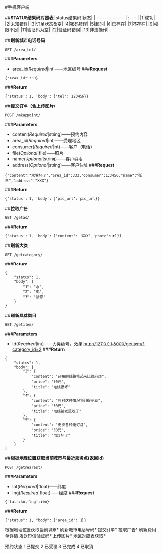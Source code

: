 #手机客户端

##**STATUS结果码对照表**
|status结果码|状态|
| --------------  | :---: |
|1|成功|
|2|未知错误|
|3|订单状态改变|
|4|密码错误|
|5|超时|
|6|已存在|
|7|不存在|
|9|权限不足|
|11|验证码为空|
|12|验证码错误|
|13|非法操作|

##**刷新城市电话号码**
```
GET /area_tel/
```
###**Parameters**
*   area_id(_Required_|int)——地区编号
###**Request**
```
{"area_id":333}
```
###**Return**
```
{'status': 1, 'body': {'tel': 123456}}
```

##**提交订单（含上传图片）**
```
POST /mkappoint/
```
###**Parameters**
*   content(_Required_|string)——预约内容
*   area_id(_Required_|int)——受理地区
*   consumer(_Required_|int)——客户（电话）
*   file(_Optional_|file)——照片
*   name(_Optional_|string)——客户姓名
*   address(_Optional_|string)——客户住址
###**Request**
```
{"content":"水管坏了","area_id":333,"consumer":123456,"name":"张三","address":"XXX"}
```
###**Return**
```
{'status': 1, 'body': {'pic_url': pic_url}}
```

##**拉取广告**
```
GET /getad/
```
###**Return**
```
{'status': 1, 'body': {'content': 'XXX','photo':url}}
```


##**刷新大类**
```
GET /getcategory/
```
###**Return**
```
{
    "status": 1,
    "body": {
        "1": "水",
        "2": "电",
        "3": "装修"
    }
}
```

##**刷新具体类目**
```
GET /getitem/
```
###**Parameters**
*   id(_Required_|int)——大类编号，效果 http://127.0.0.1:8000/getitem/?category_id=2
###**Return**
```
{
    "status": 1,
    "body": {
        "2": {
            "content": "已布的线路修起来比较麻烦",
            "price": "50元",
            "title": "电线损坏"
        },
        "4": {
            "content": "应对这种情况我们很专业",
            "price": "50元",
            "title": "电线被老鼠咬了"
        },
        "5": {
            "content": "更换各种电灯泡",
            "price": "50元",
            "title": "电灯坏了"
        }
    }
}
```

##**根据地理位置获取当前城市与最近服务点(返回id)**
```
POST /getnearest/
```
###**Parameters**
*   lat(_Required_|float)——纬度
*   lng(_Required_|float)——经度
###**Request**
```
{"lat":30,"lng":100}
```
###**Return**
```
{"status": 1, "body": {"area_id": 1}}
```


根据地理位置获取当前城市*
刷新城市电话号码*
提交订单*
拉取广告*
刷新费用单详情
发送短信验证码*
上传图片*
地区对应表获取*

预约状态
1   已提交
2   已受理
3   已完成
4   已取消
